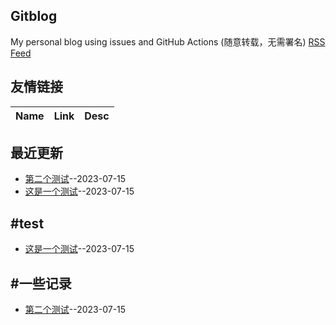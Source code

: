 ## Gitblog
My personal blog using issues and GitHub Actions (随意转载，无需署名)
[RSS Feed](https://raw.githubusercontent.com/geoqiao/gitblog/master/feed.xml)
## 友情链接
| Name | Link | Desc | 
 | ---- | ---- | ---- |
## 最近更新
- [第二个测试](https://github.com/geoqiao/gitblog/issues/2)--2023-07-15
- [这是一个测试](https://github.com/geoqiao/gitblog/issues/1)--2023-07-15
## #test
- [这是一个测试](https://github.com/geoqiao/gitblog/issues/1)--2023-07-15
## #一些记录
- [第二个测试](https://github.com/geoqiao/gitblog/issues/2)--2023-07-15
